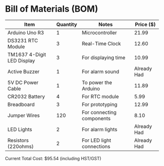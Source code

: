 # Bill of Materials (BOM)

| Item                       | Quantity | Notes                       | Price ($)   |
|----------------------------|----------|-----------------------------|-------------|
| Arduino Uno R3             | 1        | Microcontroller             | 21.99       |
| DS3231 RTC Module          | 3        | Real-Time Clock             | 12.60       |
| TM1637 4-Digit LED Display | 3        | For displaying time         | 10.99       |
| Active Buzzer              | 1        | For alarm sound             | Already Had |
| 5V DC Power Cable          | 1        | To power the Arduino        | 11.89       |
| CR2032 Battery             | 4        | For RTC module              | 5.99        |
| Breadboard                 | 3        | For prototyping             | 12.99       |
| Jumper Wires               | 120      | For connecting components   | 8.10        |
| LED Lights                 | 2        | For alarm lights            | Already Had |
| Resistors (220ohms)        | 2        | For LED light connections   | Already Had |

Current Total Cost: $95.54 (including HST/GST)
